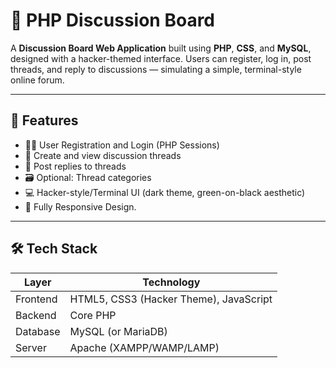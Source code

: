 # 💬 PHP Discussion Board

A **Discussion Board Web Application** built using **PHP**, **CSS**, and **MySQL**, designed with a hacker-themed interface. Users can register, log in, post threads, and reply to discussions — simulating a simple, terminal-style online forum.

---

## 📌 Features

- 🧑‍💻 User Registration and Login (PHP Sessions)
- 🧵 Create and view discussion threads
- 💬 Post replies to threads
- 🗃️ Optional: Thread categories
- 💻 Hacker-style/Terminal UI (dark theme, green-on-black aesthetic)
- 📱 Fully Responsive Design.

---

## 🛠️ Tech Stack

| Layer       | Technology             |
|-------------|------------------------|
| Frontend    | HTML5, CSS3 (Hacker Theme), JavaScript |
| Backend     | Core PHP               |
| Database    | MySQL (or MariaDB)     |
| Server      | Apache (XAMPP/WAMP/LAMP) |



